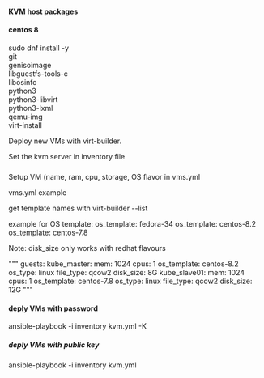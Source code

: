 #### KVM host packages
#### centos 8 
sudo dnf install -y \
git \
genisoimage \
libguestfs-tools-c \
libosinfo \
python3 \
python3-libvirt \
python3-lxml \
qemu-img \
virt-install


Deploy new VMs with virt-builder.

Set the kvm server in inventory file

#####
Setup VM (name, ram, cpu, storage, OS flavor in vms.yml

vms.yml example


get template names with virt-builder --list

example for OS template:
os_template: fedora-34
os_template: centos-8.2
os_template: centos-7.8

Note:
disk_size only works with redhat flavours 

"""
guests:
  kube_master:
    mem: 1024
    cpus: 1
    os_template: centos-8.2
    os_type: linux
    file_type: qcow2
    disk_size: 8G
  kube_slave01:
    mem: 1024
    cpus: 1
    os_template: centos-7.8
    os_type: linux
    file_type: qcow2
    disk_size: 12G
"""



#### deply VMs with password
ansible-playbook -i inventory kvm.yml -K 


##### deply VMs with public key
ansible-playbook -i inventory kvm.yml 
